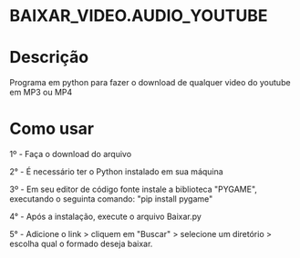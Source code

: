 # BAIXAR_VIDEO.AUDIO_YOUTUBE

# Descrição
 Programa em python para fazer o download de qualquer video do youtube em MP3 ou MP4

# Como usar
 1º - Faça o download do arquivo
 
 2° - É necessário ter o Python instalado em sua máquina
 
 3º - Em seu editor de código fonte instale a biblioteca "PYGAME", executando o seguinta comando: "pip install pygame"
 
 4° - Após a instalação, execute o arquivo Baixar.py
 
 5° - Adicione o link > cliquem em "Buscar" > selecione um diretório > escolha qual o formado deseja baixar.
